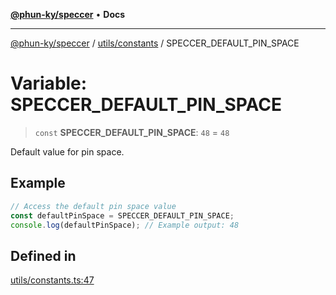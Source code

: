 [**@phun-ky/speccer**](../../../README.md) • **Docs**

***

[@phun-ky/speccer](../../../README.md) / [utils/constants](../README.md) / SPECCER\_DEFAULT\_PIN\_SPACE

# Variable: SPECCER\_DEFAULT\_PIN\_SPACE

> `const` **SPECCER\_DEFAULT\_PIN\_SPACE**: `48` = `48`

Default value for pin space.

## Example

```ts
// Access the default pin space value
const defaultPinSpace = SPECCER_DEFAULT_PIN_SPACE;
console.log(defaultPinSpace); // Example output: 48
```

## Defined in

[utils/constants.ts:47](https://github.com/phun-ky/speccer/blob/main/src/utils/constants.ts#L47)
